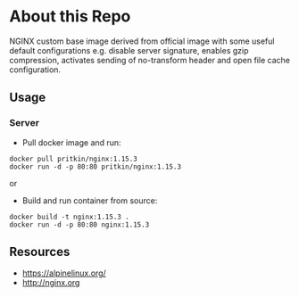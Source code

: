 # About this Repo

NGINX custom base image derived from official image with
some useful default configurations e.g. disable server signature, enables gzip compression, activates sending of no-transform header and open file cache configuration.

## Usage

### Server
* Pull docker image and run:
```
docker pull pritkin/nginx:1.15.3
docker run -d -p 80:80 pritkin/nginx:1.15.3
```
or 

* Build and run container from source:
```
docker build -t nginx:1.15.3 .
docker run -d -p 80:80 nginx:1.15.3
```

## Resources
* https://alpinelinux.org/
* http://nginx.org